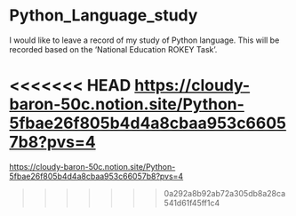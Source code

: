 # Python_Language_study
I would like to leave a record of my study of Python language. 
This will be recorded based on the ‘National Education ROKEY Task’.


<<<<<<< HEAD
https://cloudy-baron-50c.notion.site/Python-5fbae26f805b4d4a8cbaa953c66057b8?pvs=4
=======
https://cloudy-baron-50c.notion.site/Python-5fbae26f805b4d4a8cbaa953c66057b8?pvs=4


>>>>>>> 0a292a8b92ab72a305db8a28ca541d61f45ff1c4
